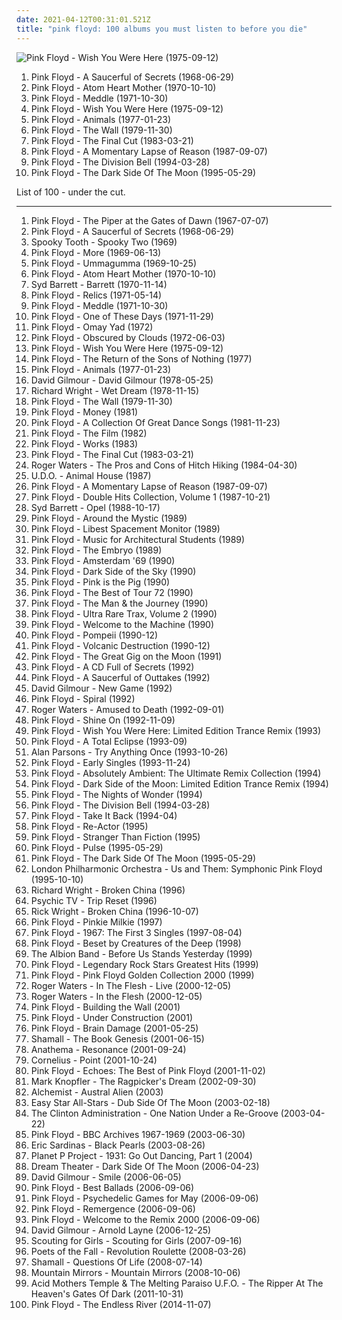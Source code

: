 ```yaml
---
date: 2021-04-12T00:31:01.521Z
title: "pink floyd: 100 albums you must listen to before you die"
---
```

![Pink Floyd - Wish You Were Here (1975-09-12)](http://coverartarchive.org/release/a2f73eb8-eee6-3588-8909-9046058a468e/18848883141-500.jpg "Pink Floyd - Wish You Were Here (1975-09-12)")
<ol class="albums">
<li data-cover="http://coverartarchive.org/release/164516d8-4fcf-3191-86cf-afcbf27eb055/5898666587-500.jpg" data-tags="psychedelic rock, psychedelic, progressive rock" role="button">Pink Floyd - A Saucerful of Secrets (1968-06-29)</li>
<li data-cover="http://coverartarchive.org/release/99bb4f7c-753f-34bf-bf10-71ce81a7db3e/14225359048-500.jpg" data-tags="progressive rock" role="button">Pink Floyd - Atom Heart Mother (1970-10-10)</li>
<li data-cover="http://coverartarchive.org/release/7acaa9ab-048c-3c82-8623-ea9b777137ac/2550522708-500.jpg" data-tags="progressive rock" role="button">Pink Floyd - Meddle (1971-10-30)</li>
<li data-cover="http://coverartarchive.org/release/a2f73eb8-eee6-3588-8909-9046058a468e/18848883141-500.jpg" data-tags="progressive rock" role="button">Pink Floyd - Wish You Were Here (1975-09-12)</li>
<li data-cover="http://coverartarchive.org/release/32f76eef-5004-3e80-bdf8-912298896134/14402610216-500.jpg" data-tags="progressive rock" role="button">Pink Floyd - Animals (1977-01-23)</li>
<li data-cover="http://coverartarchive.org/release/d4611812-e7cd-42bf-885a-b1cea9fd52bc/9371075020-500.jpg" data-tags="progressive rock" role="button">Pink Floyd - The Wall (1979-11-30)</li>
<li data-cover="https://img.discogs.com/iKg8rhotc6r-TF83GQpgvO9tNbM=/fit-in/600x600/filters:strip_icc():format(jpeg):mode_rgb():quality(90)/discogs-images/R-5902968-1518109711-5321.jpeg.jpg" data-tags="progressive rock" role="button">Pink Floyd - The Final Cut (1983-03-21)</li>
<li data-cover="http://coverartarchive.org/release/71598c54-c968-4d00-8ca2-d03d99c97004/9840887264-500.jpg" data-tags="progressive rock" role="button">Pink Floyd - A Momentary Lapse of Reason (1987-09-07)</li>
<li data-cover="http://coverartarchive.org/release/a1a86e05-c23f-4a40-b50a-14dd7da379f2/14630330088-500.jpg" data-tags="progressive rock" role="button">Pink Floyd - The Division Bell (1994-03-28)</li>
<li data-cover="http://coverartarchive.org/release/24ce2ec1-7b23-32f8-a92c-c576e054159b/16049538493-500.jpg" data-tags="progressive rock" role="button">Pink Floyd - The Dark Side Of The Moon (1995-05-29)</li>
</ol>
List of 100 - under the cut.
<!-- more -->

_________________

<ol class="albums">
<li data-cover="https://img.discogs.com/N-POZvhiJDjoIAmJFs3zunAdVxc=/fit-in/600x599/filters:strip_icc():format(jpeg):mode_rgb():quality(90)/discogs-images/R-2436741-1448794563-6047.jpeg.jpg" data-tags="psychedelic rock, psychedelic" role="button">
Pink Floyd - The Piper at the Gates of Dawn (1967-07-07)
</li>
<li data-cover="http://coverartarchive.org/release/164516d8-4fcf-3191-86cf-afcbf27eb055/5898666587-500.jpg" data-tags="psychedelic rock, psychedelic, progressive rock" role="button">
Pink Floyd - A Saucerful of Secrets (1968-06-29)
</li>
<li data-cover="https://img.discogs.com/N9i_0sP8hpyYokX-RRwl8Re2m_Q=/fit-in/600x591/filters:strip_icc():format(jpeg):mode_rgb():quality(90)/discogs-images/R-3399390-1361356685-4806.jpeg.jpg" data-tags="classic rock, rock" role="button">
Spooky Tooth - Spooky Two (1969)
</li>
<li data-cover="http://coverartarchive.org/release/3ac5a1f8-51d0-3db3-bfdc-c5803d8f2799/14207788461-500.jpg" data-tags="progressive rock, psychedelic rock, 60s, soundtrack" role="button">
Pink Floyd - More (1969-06-13)
</li>
<li data-cover="http://coverartarchive.org/release/53e9678a-90dd-3c32-8d28-1584b612f95f/9839280602-500.jpg" data-tags="psychedelic rock, progressive rock" role="button">
Pink Floyd - Ummagumma (1969-10-25)
</li>
<li data-cover="http://coverartarchive.org/release/99bb4f7c-753f-34bf-bf10-71ce81a7db3e/14225359048-500.jpg" data-tags="progressive rock" role="button">
Pink Floyd - Atom Heart Mother (1970-10-10)
</li>
<li data-cover="https://img.discogs.com/xDHGJbZjULblPfKijXfSfYSwsoI=/fit-in/500x500/filters:strip_icc():format(jpeg):mode_rgb():quality(90)/discogs-images/R-670615-1228830557.jpeg.jpg" data-tags="psychedelic, psychedelic rock" role="button">
Syd Barrett - Barrett (1970-11-14)
</li>
<li data-cover="http://coverartarchive.org/release/24dd5402-4f63-3648-bcd2-edcb91896d6c/14265700473-500.jpg" data-tags="psychedelic rock, psychedelic, pink floyd" role="button">
Pink Floyd - Relics (1971-05-14)
</li>
<li data-cover="http://coverartarchive.org/release/7acaa9ab-048c-3c82-8623-ea9b777137ac/2550522708-500.jpg" data-tags="progressive rock" role="button">
Pink Floyd - Meddle (1971-10-30)
</li>
<li data-cover="http://coverartarchive.org/release/e2f664fd-c2d7-499d-95b2-975316bca85e/14519659093-500.jpg" data-tags="pink floyd" role="button">
Pink Floyd - One of These Days (1971-11-29)
</li>
<li data-cover="http://coverartarchive.org/release/a87679ce-b66c-47c8-8bd2-cc4733f4d1c7/14333798318-500.jpg" data-tags="pink floyd" role="button">
Pink Floyd - Omay Yad (1972)
</li>
<li data-cover="https://img.discogs.com/zc3ziFn38yiirxhkQ69ag_DjLe0=/fit-in/600x600/filters:strip_icc():format(jpeg):mode_rgb():quality(90)/discogs-images/R-643604-1280147837.jpeg.jpg" data-tags="progressive rock" role="button">
Pink Floyd - Obscured by Clouds (1972-06-03)
</li>
<li data-cover="http://coverartarchive.org/release/a2f73eb8-eee6-3588-8909-9046058a468e/18848883141-500.jpg" data-tags="progressive rock" role="button">
Pink Floyd - Wish You Were Here (1975-09-12)
</li>
<li data-cover="https://img.discogs.com/2ij4GTqQs9GzcXVoxyZCbJTpAQg=/fit-in/576x512/filters:strip_icc():format(jpeg):mode_rgb():quality(90)/discogs-images/R-3883211-1347987449-8859.jpeg.jpg" data-tags="pink floyd" role="button">
Pink Floyd - The Return of the Sons of Nothing (1977)
</li>
<li data-cover="http://coverartarchive.org/release/32f76eef-5004-3e80-bdf8-912298896134/14402610216-500.jpg" data-tags="progressive rock" role="button">
Pink Floyd - Animals (1977-01-23)
</li>
<li data-cover="http://coverartarchive.org/release/8793ad9f-ed81-4355-afcb-4b663ff14f86/1965116372-500.jpg" data-tags="progressive rock" role="button">
David Gilmour - David Gilmour (1978-05-25)
</li>
<li data-cover="https://img.discogs.com/0yrEiyDsOslpS69MvvW1tG-RK5I=/fit-in/600x594/filters:strip_icc():format(jpeg):mode_rgb():quality(90)/discogs-images/R-409930-1506580136-9788.jpeg.jpg" data-tags="soft rock, progressive rock, rockstar, wright is never wrong" role="button">
Richard Wright - Wet Dream (1978-11-15)
</li>
<li data-cover="http://coverartarchive.org/release/d4611812-e7cd-42bf-885a-b1cea9fd52bc/9371075020-500.jpg" data-tags="progressive rock" role="button">
Pink Floyd - The Wall (1979-11-30)
</li>
<li data-cover="http://coverartarchive.org/release/c0fc373b-a102-490d-8cb1-40263c9d0381/14437404770-500.jpg" data-tags="pink floyd" role="button">
Pink Floyd - Money (1981)
</li>
<li data-cover="http://coverartarchive.org/release/985f059e-d503-378f-9e27-7c2f104653c5/18902154264-500.jpg" data-tags="classic rock, pink floyd, progressive rock" role="button">
Pink Floyd - A Collection Of Great Dance Songs (1981-11-23)
</li>
<li data-cover="https://img.discogs.com/pZtovo9k-ZmVlcbTzx-_13uOYHU=/fit-in/600x602/filters:strip_icc():format(jpeg):mode_rgb():quality(90)/discogs-images/R-2527357-1476306978-1191.jpeg.jpg" data-tags="opera, rock, hard rock, progressive rock, pink floyd" role="button">
Pink Floyd - The Film (1982)
</li>
<li data-cover="http://coverartarchive.org/release/0304caae-7e73-4edd-b807-174735911ff5/14452443858-500.jpg" data-tags="pink floyd, progressive rock" role="button">
Pink Floyd - Works (1983)
</li>
<li data-cover="https://img.discogs.com/iKg8rhotc6r-TF83GQpgvO9tNbM=/fit-in/600x600/filters:strip_icc():format(jpeg):mode_rgb():quality(90)/discogs-images/R-5902968-1518109711-5321.jpeg.jpg" data-tags="progressive rock" role="button">
Pink Floyd - The Final Cut (1983-03-21)
</li>
<li data-cover="http://coverartarchive.org/release/6511241e-4e87-4bed-ac22-a012523c58b8/2978187379-500.jpg" data-tags="progressive rock" role="button">
Roger Waters - The Pros and Cons of Hitch Hiking (1984-04-30)
</li>
<li data-cover="https://img.discogs.com/cfc9e7fd50d7c9c08931869b95f6849a01d0635d/images/spacer.gif" data-tags="heavy metal" role="button">
U.D.O. - Animal House (1987)
</li>
<li data-cover="http://coverartarchive.org/release/71598c54-c968-4d00-8ca2-d03d99c97004/9840887264-500.jpg" data-tags="progressive rock" role="button">
Pink Floyd - A Momentary Lapse of Reason (1987-09-07)
</li>
<li data-cover="https://img.discogs.com/sei3QGagP9Kz4-tu-L0temZK1p4=/fit-in/600x601/filters:strip_icc():format(jpeg):mode_rgb():quality(90)/discogs-images/R-656415-1280148068.jpeg.jpg" data-tags="pink floyd" role="button">
Pink Floyd - Double Hits Collection, Volume 1 (1987-10-21)
</li>
<li data-cover="http://coverartarchive.org/release/45e99e44-c955-4d44-94b9-8f0e1593fa12/23911853040-500.jpg" data-tags="psychedelic rock, classic rock, psychedelic" role="button">
Syd Barrett - Opel (1988-10-17)
</li>
<li data-cover="http://coverartarchive.org/release/068a2d4e-6f71-44e8-b0f9-65aa98f7f964/27206568210-500.jpg" data-tags="pink floyd" role="button">
Pink Floyd - Around the Mystic (1989)
</li>
<li data-cover="http://coverartarchive.org/release/df2f52b4-ccea-4ba5-932a-6e0bf9d946e5/28719054054-500.jpg" data-tags="pink floyd" role="button">
Pink Floyd - Libest Spacement Monitor (1989)
</li>
<li data-cover="http://coverartarchive.org/release/f350379e-932c-4337-898b-c7184a1b677c/26730463901-500.jpg" data-tags="pink floyd" role="button">
Pink Floyd - Music for Architectural Students (1989)
</li>
<li data-cover="http://coverartarchive.org/release/921c0181-c6b0-4804-a851-caa7634e53ae/13498136856-500.jpg" data-tags="pink floyd" role="button">
Pink Floyd - The Embryo (1989)
</li>
<li data-cover="https://img.discogs.com/y2OasXXRniX6TG_Awj_xHPxwwvw=/fit-in/600x536/filters:strip_icc():format(jpeg):mode_rgb():quality(90)/discogs-images/R-2466411-1455885631-3300.jpeg.jpg" data-tags="pink floyd" role="button">
Pink Floyd - Amsterdam '69 (1990)
</li>
<li data-cover="https://img.discogs.com/sei3QGagP9Kz4-tu-L0temZK1p4=/fit-in/600x601/filters:strip_icc():format(jpeg):mode_rgb():quality(90)/discogs-images/R-656415-1280148068.jpeg.jpg" data-tags="progressive rock, classic rock, psychedelic rock" role="button">
Pink Floyd - Dark Side of the Sky (1990)
</li>
<li data-cover="http://coverartarchive.org/release/08245a23-9b49-4d72-bf41-919bae71ad92/2027886586-500.jpg" data-tags="pink floyd, progressive rock" role="button">
Pink Floyd - Pink is the Pig (1990)
</li>
<li data-cover="http://coverartarchive.org/release/6fdb215f-55d9-4a72-ae27-ed2b828a5925/27224128554-500.jpg" data-tags="pink floyd" role="button">
Pink Floyd - The Best of Tour 72 (1990)
</li>
<li data-cover="http://coverartarchive.org/release/42dc95e4-975f-4c81-8d27-b9b324fc33cf/16327686467-500.jpg" data-tags="classic rock, pink floyd" role="button">
Pink Floyd - The Man & the Journey (1990)
</li>
<li data-cover="http://coverartarchive.org/release/01a4cbf4-6fbe-41cc-9c0d-0a2297a7fc73/6929285093-500.jpg" data-tags="pink floyd, pink floyd 26 - vol 2" role="button">
Pink Floyd - Ultra Rare Trax, Volume 2 (1990)
</li>
<li data-cover="http://coverartarchive.org/release/8d0d77aa-b955-4ca6-9c26-d4db1e358329/9433620776-500.jpg" data-tags="pink floyd, psychedelic-space rock" role="button">
Pink Floyd - Welcome to the Machine (1990)
</li>
<li data-cover="http://coverartarchive.org/release/75b1c878-9518-4f7c-842e-5445e6c70f69/26927826204-500.jpg" data-tags="pink floyd" role="button">
Pink Floyd - Pompeii (1990-12)
</li>
<li data-cover="http://coverartarchive.org/release/a5b79ce4-50cc-42a7-9ff6-6c5cd187eb02/13515423691-500.jpg" data-tags="70s, progressive rock, pink floyd" role="button">
Pink Floyd - Volcanic Destruction (1990-12)
</li>
<li data-cover="https://img.discogs.com/C-NiyF_RDbhblcTMCb5oB1OYFwY=/fit-in/600x580/filters:strip_icc():format(jpeg):mode_rgb():quality(90)/discogs-images/R-11846240-1523449975-5686.jpeg.jpg" data-tags="pink floyd" role="button">
Pink Floyd - The Great Gig on the Moon (1991)
</li>
<li data-cover="http://coverartarchive.org/release/c5d5cf6b-6edd-4b2b-8947-40d67a32e441/8217785879-500.jpg" data-tags="pink floyd" role="button">
Pink Floyd - A CD Full of Secrets (1992)
</li>
<li data-cover="https://img.discogs.com/YbGRzz66eROCZ4A7PYK12_e3IX0=/fit-in/600x600/filters:strip_icc():format(jpeg):mode_rgb():quality(90)/discogs-images/R-656420-1280147178.jpeg.jpg" data-tags="60s, psychedelic, psychedelia, pink floyd, terrascopic" role="button">
Pink Floyd - A Saucerful of Outtakes (1992)
</li>
<li data-cover="http://coverartarchive.org/release/78f029f2-6f17-4530-bcd8-1c5a281fab53/8917963033-500.jpg" data-tags="classic rock, metal, rock, punk, alternative rock, progressive rock, psychedelic, pink floyd, garage rock, glam rock, powerpop, chameleon, proto punk, qogf, rock-protopunk, prog related, my prog rock favs" role="button">
David Gilmour - New Game (1992)
</li>
<li data-cover="http://coverartarchive.org/release/1a8d81fa-5fa1-4f78-aca8-447c8c0baac7/26730803938-500.jpg" data-tags="pink floyd" role="button">
Pink Floyd - Spiral (1992)
</li>
<li data-cover="http://coverartarchive.org/release/c1b3f914-0b7f-3ee2-90ff-df83a62f4eb6/15706012837-500.jpg" data-tags="progressive rock" role="button">
Roger Waters - Amused to Death (1992-09-01)
</li>
<li data-cover="http://coverartarchive.org/release/b6943dc7-5a36-3978-ab27-62add09b00ba/7041107569-500.jpg" data-tags="pink floyd" role="button">
Pink Floyd - Shine On (1992-11-09)
</li>
<li data-cover="http://coverartarchive.org/release/e9f89509-a8cb-44b1-8436-c071889e361f/21936264419-500.jpg" data-tags="trance" role="button">
Pink Floyd - Wish You Were Here: Limited Edition Trance Remix (1993)
</li>
<li data-cover="http://coverartarchive.org/release/067a768e-9c7c-4581-a290-56ae6b0946ce/2841373384-500.jpg" data-tags="pink floyd" role="button">
Pink Floyd - A Total Eclipse (1993-09)
</li>
<li data-cover="http://coverartarchive.org/release/e1a03c0a-ff86-31b0-ad3e-27bcf758a14a/7108619466-500.jpg" data-tags="progressive rock" role="button">
Alan Parsons - Try Anything Once (1993-10-26)
</li>
<li data-cover="http://coverartarchive.org/release/1ecc78a8-ae27-45d4-8d92-998822852fcd/22775064330-500.jpg" data-tags="pink floyd" role="button">
Pink Floyd - Early Singles (1993-11-24)
</li>
<li data-cover="http://coverartarchive.org/release/aaeaf61f-62cc-4c1d-85eb-3972d7ef41e9/21936046981-500.jpg" data-tags="remix, pink floyd" role="button">
Pink Floyd - Absolutely Ambient: The Ultimate Remix Collection (1994)
</li>
<li data-cover="http://coverartarchive.org/release/40677611-bc3b-459c-94b1-03c8d642d95d/1620377974-500.jpg" data-tags="progressive rock, remix, pink floyd" role="button">
Pink Floyd - Dark Side of the Moon: Limited Edition Trance Remix (1994)
</li>
<li data-cover="http://coverartarchive.org/release/a6d917ab-7fb5-42d9-8159-b5fc6d8894e5/26727917920-500.jpg" data-tags="pink floyd" role="button">
Pink Floyd - The Nights of Wonder (1994)
</li>
<li data-cover="http://coverartarchive.org/release/a1a86e05-c23f-4a40-b50a-14dd7da379f2/14630330088-500.jpg" data-tags="progressive rock" role="button">
Pink Floyd - The Division Bell (1994-03-28)
</li>
<li data-cover="http://coverartarchive.org/release/d08d8f5b-5489-428e-961c-ec7cc553eea1/9435059423-500.jpg" data-tags="pink floyd" role="button">
Pink Floyd - Take It Back (1994-04)
</li>
<li data-cover="https://img.discogs.com/y2OasXXRniX6TG_Awj_xHPxwwvw=/fit-in/600x536/filters:strip_icc():format(jpeg):mode_rgb():quality(90)/discogs-images/R-2466411-1455885631-3300.jpeg.jpg" data-tags="pink floyd" role="button">
Pink Floyd - Re-Actor (1995)
</li>
<li data-cover="http://coverartarchive.org/release/f0411191-e6d2-487e-b90b-f19bd2030bae/9587789382-500.jpg" data-tags="pink floyd" role="button">
Pink Floyd - Stranger Than Fiction (1995)
</li>
<li data-cover="http://coverartarchive.org/release/dc9ed97b-4551-4a5b-8ab5-5776b5d75600/26944550465-500.jpg" data-tags="progressive rock" role="button">
Pink Floyd - Pulse (1995-05-29)
</li>
<li data-cover="http://coverartarchive.org/release/24ce2ec1-7b23-32f8-a92c-c576e054159b/16049538493-500.jpg" data-tags="progressive rock" role="button">
Pink Floyd - The Dark Side Of The Moon (1995-05-29)
</li>
<li data-cover="http://coverartarchive.org/release/0db3ea6a-5bfc-3a87-aaa1-1842d6722558/7060575433-500.jpg" data-tags="orchestra, my own discovery mode" role="button">
London Philharmonic Orchestra - Us and Them: Symphonic Pink Floyd (1995-10-10)
</li>
<li data-cover="http://coverartarchive.org/release/5db0e55f-51ea-426f-ad1a-a7359bf92195/15633609519-500.jpg" data-tags="progressive rock" role="button">
Richard Wright - Broken China (1996)
</li>
<li data-cover="http://coverartarchive.org/release/a12ee6f3-bcb8-4d86-9112-0a0ff8e35751/19061834565-500.jpg" data-tags="psychedelic, atmospheric, pink floyd, pagan, 90's, pastoral, my best discoveries, cyber-beatnik, fines 15 minus of me life, p tv, favorite and important albums - in no particular order" role="button">
Psychic TV - Trip Reset (1996)
</li>
<li data-cover="http://coverartarchive.org/release/c660b3aa-3cfe-492b-b1ec-06bbb33e637d/15790105624-500.jpg" data-tags="progressive rock" role="button">
Rick Wright - Broken China (1996-10-07)
</li>
<li data-cover="https://img.discogs.com/sei3QGagP9Kz4-tu-L0temZK1p4=/fit-in/600x601/filters:strip_icc():format(jpeg):mode_rgb():quality(90)/discogs-images/R-656415-1280148068.jpeg.jpg" data-tags="pink floyd" role="button">
Pink Floyd - Pinkie Milkie (1997)
</li>
<li data-cover="http://coverartarchive.org/release/47d05d4d-f62e-48c5-aa8c-09597cb52616/25985902238-500.jpg" data-tags="60s" role="button">
Pink Floyd - 1967: The First 3 Singles (1997-08-04)
</li>
<li data-cover="https://img.discogs.com/Hjpzm9PYe9ORZAJKHBzkaeF4F9M=/fit-in/300x300/filters:strip_icc():format(jpeg):mode_rgb():quality(90)/discogs-images/R-5185859-1386863138-6688.jpeg.jpg" data-tags="pink floyd" role="button">
Pink Floyd - Beset by Creatures of the Deep (1998)
</li>
<li data-cover="https://img.discogs.com/sJv05ptl6uDOLZhc1dobWbBCy7c=/fit-in/600x596/filters:strip_icc():format(jpeg):mode_rgb():quality(90)/discogs-images/R-2056247-1261314219.jpeg.jpg" data-tags="folk, pink floyd, smooth instrumental violin, rolling stones live" role="button">
The Albion Band - Before Us Stands Yesterday (1999)
</li>
<li data-cover="http://coverartarchive.org/release/e726d02c-b61f-476f-99ed-5bf2574a6047/1223044263-500.jpg" data-tags="pink floyd" role="button">
Pink Floyd - Legendary Rock Stars Greatest Hits (1999)
</li>
<li data-cover="https://img.discogs.com/C-NiyF_RDbhblcTMCb5oB1OYFwY=/fit-in/600x580/filters:strip_icc():format(jpeg):mode_rgb():quality(90)/discogs-images/R-11846240-1523449975-5686.jpeg.jpg" data-tags="pink floyd" role="button">
Pink Floyd - Pink Floyd Golden Collection 2000 (1999)
</li>
<li data-cover="http://coverartarchive.org/release/ca924b72-449c-3bcf-a8f4-56c2cb1e5597/28952938691-500.jpg" data-tags="pink floyd, live, ohuenno" role="button">
Roger Waters - In The Flesh - Live (2000-12-05)
</li>
<li data-cover="http://coverartarchive.org/release/9bb70a8a-5373-40da-a1cd-df471f3c72da/10078216881-500.jpg" data-tags="progressive rock" role="button">
Roger Waters - In the Flesh (2000-12-05)
</li>
<li data-cover="http://coverartarchive.org/release/6bfbb247-7039-433d-90f0-732d66bee5dc/6935505569-500.jpg" data-tags="pink floyd" role="button">
Pink Floyd - Building the Wall (2001)
</li>
<li data-cover="http://coverartarchive.org/release/8dc157b9-8ef1-4c00-8eb7-0e25fdd341ea/23197881873-500.jpg" data-tags="pink floyd" role="button">
Pink Floyd - Under Construction (2001)
</li>
<li data-cover="https://img.discogs.com/N-POZvhiJDjoIAmJFs3zunAdVxc=/fit-in/600x599/filters:strip_icc():format(jpeg):mode_rgb():quality(90)/discogs-images/R-2436741-1448794563-6047.jpeg.jpg" data-tags="pink floyd" role="button">
Pink Floyd - Brain Damage (2001-05-25)
</li>
<li data-cover="http://coverartarchive.org/release/a247a8e2-09b5-4558-ba34-babae45544de/14527989431-500.jpg" data-tags="german, space rock, psychedelic rock, progressive rock, art rock, krautrock, classic rock, symphonic rock" role="button">
Shamall - The Book Genesis (2001-06-15)
</li>
<li data-cover="https://img.discogs.com/zE1g7EfR92bN-uRdWuFEdTw8lvQ=/fit-in/600x960/filters:strip_icc():format(jpeg):mode_rgb():quality(90)/discogs-images/R-3695431-1552089588-2064.jpeg.jpg" data-tags="melancholic" role="button">
Anathema - Resonance (2001-09-24)
</li>
<li data-cover="http://coverartarchive.org/release/d467e488-2fae-4175-918b-7c9d10f43737/2876340833-500.jpg" data-tags="japanese" role="button">
Cornelius - Point (2001-10-24)
</li>
<li data-cover="http://coverartarchive.org/release/2a49d08f-5dfc-4ba6-8b40-537e3aa778bd/8035853353-500.jpg" data-tags="progressive rock" role="button">
Pink Floyd - Echoes: The Best of Pink Floyd (2001-11-02)
</li>
<li data-cover="http://coverartarchive.org/release/a2e94b5a-582a-4ca2-bcf8-5662c784ffb3/19316536645-500.jpg" data-tags="rock, mark knopfler" role="button">
Mark Knopfler - The Ragpicker's Dream (2002-09-30)
</li>
<li data-cover="http://coverartarchive.org/release/fcea685b-f945-4212-be34-4a255533498c/18640209400-500.jpg" data-tags="progressive metal" role="button">
Alchemist - Austral Alien (2003)
</li>
<li data-cover="http://coverartarchive.org/release/5c285b48-a2ee-4328-9398-d7b971272c05/5795022837-500.jpg" data-tags="dub, reggae" role="button">
Easy Star All-Stars - Dub Side Of The Moon (2003-02-18)
</li>
<li data-cover="https://img.discogs.com/d0S5G4AxUjUaYEe_slYUyH4IZf8=/fit-in/600x607/filters:strip_icc():format(jpeg):mode_rgb():quality(90)/discogs-images/R-1860040-1248374377.jpeg.jpg" data-tags="jazz, progressive rock, prog, marianne velvart, jrcrichardson, duncan parsons, jrc richardson, marc catley, paleys watch, cakeflap" role="button">
The Clinton Administration - One Nation Under a Re-Groove (2003-04-22)
</li>
<li data-cover="http://coverartarchive.org/release/9197db83-31b5-4eaa-9e96-1dc08ae5aa39/26886372116-500.jpg" data-tags="have on vinyl" role="button">
Pink Floyd - BBC Archives 1967-1969 (2003-06-30)
</li>
<li data-cover="https://img.discogs.com/2db7W1kyzQ9ocVZ88XzDb4NfJ-w=/fit-in/591x531/filters:strip_icc():format(jpeg):mode_rgb():quality(90)/discogs-images/R-2905319-1362137952-5607.jpeg.jpg" data-tags="delta blues, vblues" role="button">
Eric Sardinas - Black Pearls (2003-08-26)
</li>
<li data-cover="http://coverartarchive.org/release/2a53791c-fd72-4181-9f60-2d6360658e65/4145232980-500.jpg" data-tags="classic rock, rock, hard rock, progressive rock, pink floyd, bap, europe, yes, guns n roses, melodic rock, toto, led zeppelin, asia, cinderella, carole king, slash, roxy music, joan jett, survivor, journey, 80s rock, scorpions, saga, tony carey, udo lindenberg, alan parsons, peter maffay, suzi quatro, air supply, robin beck, 80s prog, julian thome, planetpcarey" role="button">
Planet P Project - 1931: Go Out Dancing, Part 1 (2004)
</li>
<li data-cover="http://coverartarchive.org/release/1e549bcc-c5c8-4a75-a131-027660da83d0/1281689911-500.jpg" data-tags="progressive rock, cover" role="button">
Dream Theater - Dark Side Of The Moon (2006-04-23)
</li>
<li data-cover="https://img.discogs.com/QwCGnBony9z8q-lt9Rxh4QKlH_Y=/fit-in/600x600/filters:strip_icc():format(jpeg):mode_rgb():quality(90)/discogs-images/R-7479861-1442504781-9415.jpeg.jpg" data-tags="pink floyd" role="button">
David Gilmour - Smile (2006-06-05)
</li>
<li data-cover="http://coverartarchive.org/release/62ab0e3d-eecc-4e3a-807d-7dcd28aee4d9/1612145208-500.jpg" data-tags="pink floyd" role="button">
Pink Floyd - Best Ballads (2006-09-06)
</li>
<li data-cover="http://coverartarchive.org/release/7eeec863-0cee-4357-bfd5-06e5347fa392/13253011294-500.jpg" data-tags="pink floyd" role="button">
Pink Floyd - Psychedelic Games for May (2006-09-06)
</li>
<li data-cover="https://img.discogs.com/sei3QGagP9Kz4-tu-L0temZK1p4=/fit-in/600x601/filters:strip_icc():format(jpeg):mode_rgb():quality(90)/discogs-images/R-656415-1280148068.jpeg.jpg" data-tags="progressive rock" role="button">
Pink Floyd - Remergence (2006-09-06)
</li>
<li data-cover="https://img.discogs.com/sei3QGagP9Kz4-tu-L0temZK1p4=/fit-in/600x601/filters:strip_icc():format(jpeg):mode_rgb():quality(90)/discogs-images/R-656415-1280148068.jpeg.jpg" data-tags="remix, pink floyd" role="button">
Pink Floyd - Welcome to the Remix 2000 (2006-09-06)
</li>
<li data-cover="https://img.discogs.com/A6UUV71RdP9yNoRdMgWIUrZ2CNE=/fit-in/600x590/filters:strip_icc():format(jpeg):mode_rgb():quality(90)/discogs-images/R-1233370-1202530106.jpeg.jpg" data-tags="progressive rock" role="button">
David Gilmour - Arnold Layne (2006-12-25)
</li>
<li data-cover="http://coverartarchive.org/release/b603c9dc-b1f8-4282-883f-4cbd051ef5d3/20156050715-500.jpg" data-tags="indie, pop" role="button">
Scouting for Girls - Scouting for Girls (2007-09-16)
</li>
<li data-cover="http://coverartarchive.org/release/2c541cf3-5a6c-4c9c-ae19-2136ea1d7430/5341126773-500.jpg" data-tags="rock, alternative rock" role="button">
Poets of the Fall - Revolution Roulette (2008-03-26)
</li>
<li data-cover="http://coverartarchive.org/release/c278e92d-58ec-400a-beab-0b71cbf7cdd7/15085459003-500.jpg" data-tags="progressive rock, psychedelic rock, art rock, space rock, german, classic rock, krautrock, symphonic rock" role="button">
Shamall - Questions Of Life (2008-07-14)
</li>
<li data-cover="http://coverartarchive.org/release/4be8b499-fa3d-40fd-9d92-d36ce39dd3ce/1149134561-500.jpg" data-tags="progressive rock, pink floyd" role="button">
Mountain Mirrors - Mountain Mirrors (2008-10-06)
</li>
<li data-cover="http://coverartarchive.org/release/15ef7a30-d0f0-4cee-80fc-5dc2a95e1422/14567248094-500.jpg" data-tags="psychedelic, pink floyd, japan, the doors, acid mothers temple, kawabata makoto, chinese flying saucer" role="button">
Acid Mothers Temple & The Melting Paraiso U.F.O. - The Ripper At The Heaven's Gates Of Dark (2011-10-31)
</li>
<li data-cover="http://coverartarchive.org/release/5b86c0c7-e339-4634-b7b3-de1924eb7a4f/15837120602-500.jpg" data-tags="progressive rock, ambient" role="button">
Pink Floyd - The Endless River (2014-11-07)
</li>
</ol>